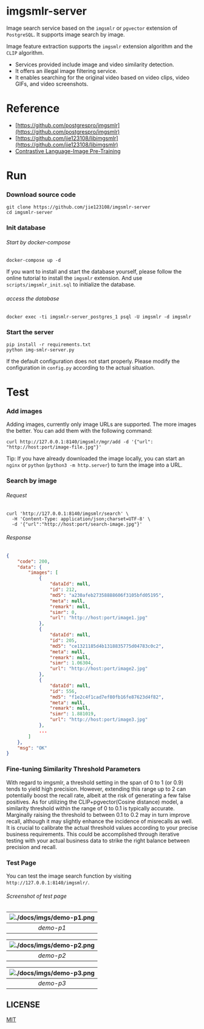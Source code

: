 
# imgsmlr-server


Image search service based on the `imgsmlr` or `pgvector` extension of `PostgreSQL`. It supports image search by image.

Image feature extraction supports the `imgsmlr` extension algorithm and the `CLIP` algorithm.

* Services provided include image and video similarity detection.
* It offers an illegal image filtering service.
* It enables searching for the original video based on video clips, video GIFs, and video screenshots.


# Reference

* [https://github.com/postgrespro/imgsmlr](https://github.com/postgrespro/imgsmlr)
* [https://github.com/jie123108/libimgsmlr](https://github.com/jie123108/libimgsmlr)
* [Contrastive Language-Image Pre-Training](https://github.com/openai/CLIP)

# Run

### Download source code

```
git clone https://github.com/jie123108/imgsmlr-server
cd imgsmlr-server
```

### Init database

###### Start by docker-compose

```shell
docker-compose up -d
```

If you want to install and start the database yourself, please follow the online tutorial to install the `imgsmlr` extension. And use `scripts/imgsmlr_init.sql` to initialize the database.

###### access the database

```
docker exec -ti imgsmlr-server_postgres_1 psql -U imgsmlr -d imgsmlr
```

### Start the server

```
pip install -r requirements.txt
python img-smlr-server.py
```

If the default configuration does not start properly. Please modify the configuration in `config.py` according to the actual situation.

# Test

### Add images

Adding images, currently only image URLs are supported. The more images the better. You can add them with the following command:

```curl
curl http://127.0.0.1:8140/imgsmlr/mgr/add -d '{"url": "http://host:port/image-file.jpg"}'
```

Tip: If you have already downloaded the image locally, you can start an `nginx` or `python` (`python3 -m http.server`) to turn the image into a URL.

### Search by image

###### Request

```curl
curl 'http://127.0.0.1:8140/imgsmlr/search' \
  -H 'Content-Type: application/json;charset=UTF-8' \
  -d '{"url":"http://host:port/search-image.jpg"}'
```

###### Response

```json
{
    "code": 200,
    "data": {
        "images": [
            {
                "dataId": null,
                "id": 212,
                "md5": "a230afeb27358888606f3105bfd05195",
                "meta": null,
                "remark": null,
                "simr": 0,
                "url": "http://host:port/image1.jpg"
            },
            {
                "dataId": null,
                "id": 205,
                "md5": "ce1321185d4b1318835775d04783c0c2",
                "meta": null,
                "remark": null,
                "simr": 1.06304,
                "url": "http://host:port/image2.jpg"
            },
            {
                "dataId": null,
                "id": 556,
                "md5": "f1e2c4f1cad7ef80fb16fe87623d4f82",
                "meta": null,
                "remark": null,
                "simr": 1.881019,
                "url": "http://host:port/image3.jpg"
            },
            ...
        ]
    },
    "msg": "OK"
}
````

### Fine-tuning Similarity Threshold Parameters

With regard to imgsmlr, a threshold setting in the span of 0 to 1 (or 0.9) tends to yield high precision. However, extending this range up to 2 can potentially boost the recall rate, albeit at the risk of generating a few false positives.
As for utilizing the CLIP+pgvector(Cosine distance) model, a similarity threshold within the range of 0 to 0.1 is typically accurate. Marginally raising the threshold to between 0.1 to 0.2 may in turn improve recall, although it may slightly enhance the incidence of misrecalls as well.
It is crucial to calibrate the actual threshold values according to your precise business requirements. This could be accomplished through iterative testing with your actual business data to strike the right balance between precision and recall.


### Test Page

You can test the image search function by visiting `http://127.0.0.1:8140/imgsmlr/`.

###### Screenshot of test page


| ![./docs/imgs/demo-p1.png](./docs/imgs/demo-p1.png) |
|:--:|
| *demo-p1* |

| ![./docs/imgs/demo-p2.png](./docs/imgs/demo-p2.png) |
|:--:|
| *demo-p2* |

| ![./docs/imgs/demo-p3.png](./docs/imgs/demo-p3.png) |
|:--:|
| *demo-p3* |

## LICENSE

[MIT](./LICENSE)
